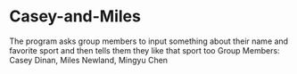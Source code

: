 # Casey-and-Miles
The program asks group members to input something about their name and favorite sport and then tells them they like that sport too
Group Members: Casey Dinan, Miles Newland, Mingyu Chen
